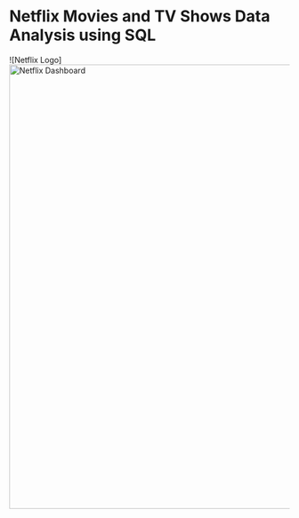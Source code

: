 # Netflix Movies and TV Shows Data Analysis using SQL

![Netflix Logo]<img src="" alt="Netflix Dashboard" width="800">


